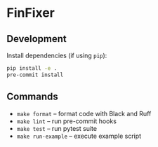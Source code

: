 # FinFixer

## Development

Install dependencies (if using `pip`):

```bash
pip install -e .
pre-commit install
```

## Commands

- `make format` – format code with Black and Ruff
- `make lint` – run pre-commit hooks
- `make test` – run pytest suite
- `make run-example` – execute example script
